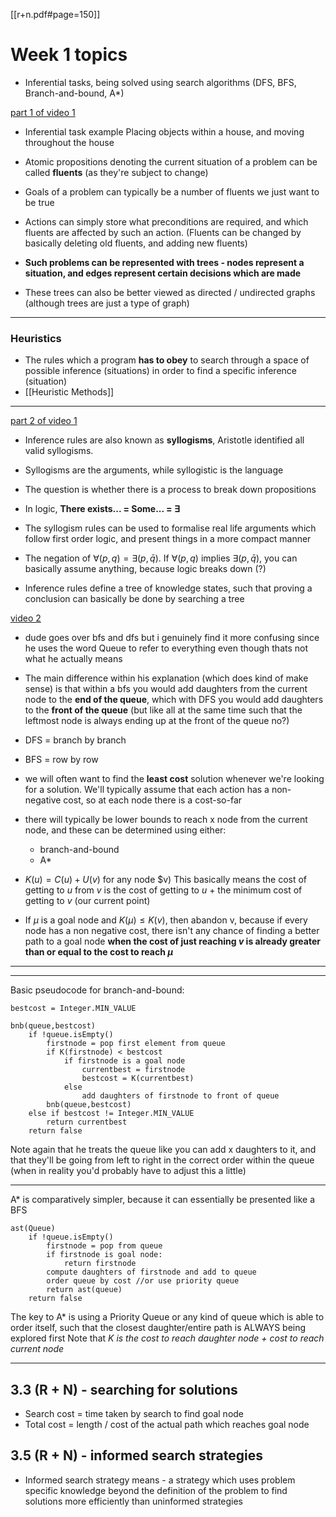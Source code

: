 [[r+n.pdf#page=150]]
# Week 1 topics
- Inferential tasks, being solved using search algorithms (DFS, BFS, Branch-and-bound, A*)


<u>part 1 of video 1</u>
- Inferential task example
  Placing objects within a house, and moving throughout the house
- Atomic propositions denoting the current situation of a problem can be called **fluents** (as they're subject to change)
- Goals of a problem can typically be a number of fluents we just want to be true
- Actions can simply store what preconditions are required, and which fluents are affected by such an action. (Fluents can be changed by basically deleting old fluents, and adding new fluents)

- **Such problems can be represented with trees - nodes represent a situation, and edges represent certain decisions which are made**
- These trees can also be better viewed as directed / undirected graphs (although trees are just a type of graph)

***
### Heuristics
- The rules which a program **has to obey** to search through a space of possible inference (situations) in order to find a specific inference (situation)
- [[Heuristic Methods]]
***

<u>part 2 of video 1</u>

- Inference rules are also known as **syllogisms**, Aristotle identified all valid syllogisms.
- Syllogisms are the arguments, while syllogistic is the language
- The question is whether there is a process to break down propositions
- In logic, **There exists... = Some... = $\exists$**
- The syllogism rules can be used to formalise real life arguments which follow first order logic, and present things in a more compact manner
- The negation of $\forall(p,q) = \exists(p,\bar{q})$.
   If  $\forall(p,q)$ implies  $\exists(p,\bar{q})$, you can basically assume anything, because logic breaks down (?) 

- Inference rules define a tree of knowledge states, such that proving a conclusion can basically be done by searching a tree


<u>video 2</u>

- dude goes over bfs and dfs but i genuinely find it more confusing since he uses the word Queue to refer to everything even though thats not what he actually means
- The main difference within his explanation (which does kind of make sense) is that within a bfs you would add daughters from the current node to the **end of the queue**, which with DFS you would add daughters to the **front of the queue** (but like all at the same time such that the leftmost node is always ending up at the front of the queue no?)
- DFS = branch by branch
- BFS = row by row

- we will often want to find the **least cost** solution whenever we're looking for a solution. We'll typically assume that each action has a non-negative cost, so at each node there is a cost-so-far
- there will typically be lower bounds to reach x node from the current node, and these can be determined using either:
	- branch-and-bound
	- A*
- $K(u) = C(u) + U(v)$ for any node $v)
  This basically means the cost of getting to $u$ from $v$ is the cost of getting to $u$ + the minimum cost of getting to $v$ (our current point)
- If $\mu$ is a goal node and $K(\mu) \leq K(v)$, then abandon v, because if every node has a non negative cost, there isn't any chance of finding a better path to a goal node **when the cost of just reaching $v$ is already greater than or equal to the cost to reach $\mu$**

***
***
Basic pseudocode for branch-and-bound:
```
bestcost = Integer.MIN_VALUE

bnb(queue,bestcost)
	if !queue.isEmpty()
		firstnode = pop first element from queue
		if K(firstnode) < bestcost
			if firstnode is a goal node
				currentbest = firstnode
				bestcost = K(currentbest)
			else
				add daughters of firstnode to front of queue
		bnb(queue,bestcost)
	else if bestcost != Integer.MIN_VALUE
		return currentbest
	return false
```
Note again that he treats the queue like you can add x daughters to it, and that they'll be going from left to right in the correct order within the queue (when in reality you'd probably have to adjust this a little)
***
A* is comparatively simpler, because it can essentially be presented like a BFS
```
ast(Queue)
	if !queue.isEmpty()
		firstnode = pop from queue
		if firstnode is goal node:
			return firstnode
		compute daughters of firstnode and add to queue
		order queue by cost //or use priority queue
		return ast(queue)
	return false
```
The key to A* is using a Priority Queue or any kind of queue which is able to order itself, such that the closest daughter/entire path is ALWAYS being explored first
Note that $K$ *is the cost to reach daughter node + cost to reach current node*
***

## 3.3 (R + N) - searching for solutions
- Search cost = time taken by search to find goal node
- Total cost = length / cost of the actual path which reaches goal node


## 3.5 (R + N) - informed search strategies
- Informed search strategy means - a strategy which uses problem specific knowledge beyond the definition of the problem to find solutions more efficiently than uninformed strategies